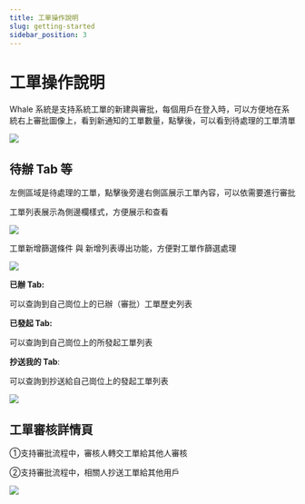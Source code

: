 ```yaml
---
title: 工單操作說明
slug: getting-started
sidebar_position: 3
---
```



# 工單操作說明

Whale 系統是支持系統工單的新建與審批，每個用戶在登入時，可以方便地在系統右上審批圖像上，看到新通知的工單數量，點擊後，可以看到待處理的工單清單

<img src="/assets/UxnSb45ifoGHe6xBUvncZTMLnVE.png" src-width="896" src-height="80" align="center"/>

## **待辦 Tab 等**

左側區域是待處理的工單，點擊後旁邊右側區展示工單內容，可以依需要進行審批

工單列表展示為側邊欄樣式，方便展示和查看

<img src="/assets/VWYlbhOrromJDsxsIQacHtoKnwg.png" src-width="1900" src-height="1706" align="center"/>

工單新增篩選條件 與 新增列表導出功能，方便對工單作篩選處理

<img src="/assets/EC4NbflcroxHPWx5zqrcbtD8nBe.png" src-width="1250" src-height="328" align="center"/>

**已辦 Tab:**

可以查詢到自己崗位上的已辦（審批）工單歷史列表

**已發起 Tab:**

可以查詢到自己崗位上的所發起工單列表

**抄送我的 Tab**:

可以查詢到抄送給自己崗位上的發起工單列表

<img src="/assets/BOwcbsP4GoNnVjxRH3JcgkOknud.png" src-width="1274" src-height="1632" align="center"/>

## 工單審核詳情頁

①支持審批流程中，審核人轉交工單給其他人審核

②支持審批流程中，相關人抄送工單給其他用戶

<img src="/assets/NrVPbgQgSo8ILNxVLttcpMCZnPf.png" src-width="1210" src-height="1520"/>

